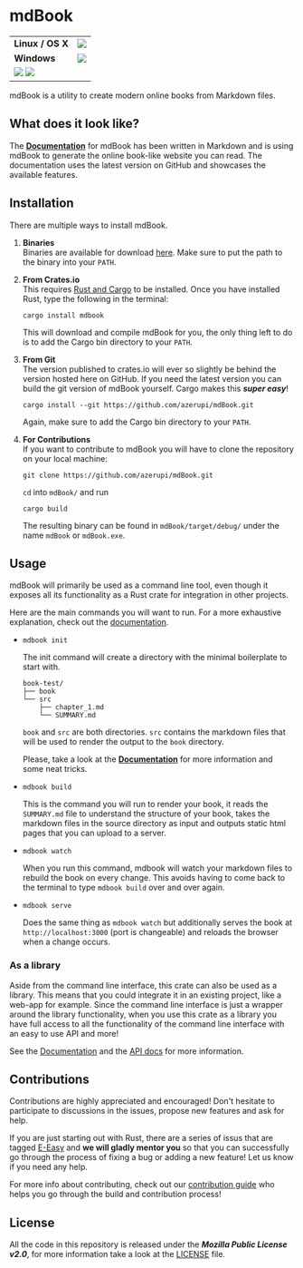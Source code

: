 # mdBook

<table>
    <tr>
        <td><strong>Linux / OS X</strong></td>
        <td>
            <a href="https://travis-ci.org/azerupi/mdBook"><img src="https://travis-ci.org/azerupi/mdBook.svg?branch=master"></a>
        </td>
    </tr>
    <tr>
        <td><strong>Windows</strong></td>
        <td>
            <a href="https://ci.appveyor.com/project/azerupi/mdbook/"><img src="https://ci.appveyor.com/api/projects/status/o38racsnbcospyc8/branch/master?svg=true"></a>
        </td>
    </tr>
    <tr>
        <td colspan="2">
            <a href="https://crates.io/crates/mdbook"><img src="https://img.shields.io/crates/v/mdbook.svg"></a>
            <a href="LICENSE"><img src="https://img.shields.io/crates/l/mdbook.svg"></a>
        </td>
    </tr>
</table>

mdBook is a utility to create modern online books from Markdown files.


## What does it look like?

The [**Documentation**](http://azerupi.github.io/mdBook/) for mdBook has been written in Markdown and is using mdBook to generate the online book-like website you can read. The documentation uses the latest version on GitHub and showcases the available features.

## Installation

There are multiple ways to install mdBook.

1. **Binaries**  
   Binaries are available for download [here](https://github.com/azerupi/mdBook/releases). Make sure to put the path to the binary into your `PATH`.

2. **From Crates.io**  
   This requires [Rust and Cargo](https://www.rust-lang.org/) to be installed. Once you have installed Rust, type the following in the terminal:
   ```
   cargo install mdbook
   ```

   This will download and compile mdBook for you, the only thing left to do is to add the Cargo bin directory to your `PATH`.

3. **From Git**  
   The version published to crates.io will ever so slightly be behind the version hosted here on GitHub. If you need the latest version you can build the git version of mdBook yourself. Cargo makes this ***super easy***!

   ```
   cargo install --git https://github.com/azerupi/mdBook.git
   ```
   Again, make sure to add the Cargo bin directory to your `PATH`.

4. **For Contributions**  
   If you want to contribute to mdBook you will have to clone the repository on your local machine:

   ```
   git clone https://github.com/azerupi/mdBook.git
   ```
   `cd` into `mdBook/` and run

   ```
   cargo build
   ```

   The resulting binary can be found in `mdBook/target/debug/` under the name `mdBook` or `mdBook.exe`.



## Usage

mdBook will primarily be used as a command line tool, even though it exposes all its functionality as a Rust crate for integration in other projects.

Here are the main commands you will want to run. For a more exhaustive explanation, check out the [documentation](http://azerupi.github.io/mdBook/).

- `mdbook init`

    The init command will create a directory with the minimal boilerplate to start with.

    ```
    book-test/
    ├── book
    └── src
        ├── chapter_1.md
        └── SUMMARY.md
    ```

    `book` and `src` are both directories. `src` contains the markdown files that will be used to render the output to the `book` directory.

    Please, take a look at the [**Documentation**](http://azerupi.github.io/mdBook/cli/init.html) for more information and some neat tricks.

- `mdbook build`

    This is the command you will run to render your book, it reads the `SUMMARY.md` file to understand the structure of your book, takes the markdown files in the source directory as input and outputs static html pages that you can upload to a server.

- `mdbook watch`

    When you run this command, mdbook will watch your markdown files to rebuild the book on every change. This avoids having to come back to the terminal to type `mdbook build` over and over again.

- `mdbook serve`

    Does the same thing as `mdbook watch` but additionally serves the book at `http://localhost:3000` (port is changeable) and reloads the browser when a change occurs.

### As a library

Aside from the command line interface, this crate can also be used as a library. This means that you could integrate it in an existing project, like a web-app for example. Since the command line interface is just a wrapper around the library functionality, when you use this crate as a library you have full access to all the functionality of the command line interface with an easy to use API and more!

See the [Documentation](http://azerupi.github.io/mdBook/lib/lib.html) and the [API docs](http://azerupi.github.io/mdBook/mdbook/index.html) for more information.

## Contributions

Contributions are highly appreciated and encouraged! Don't hesitate to participate to discussions in the issues, propose new features and ask for help.

If you are just starting out with Rust, there are a series of issus that are tagged [E-Easy](https://github.com/azerupi/mdBook/issues?q=is%3Aopen+is%3Aissue+label%3AE-Easy) and **we will gladly mentor you** so that you can successfully go through the process of fixing a bug or adding a new feature! Let us know if you need any help.

For more info about contributing, check out our [contribution guide](CONTRIBUTING.md) who helps you go through the build and contribution process!


## License

All the code in this repository is released under the ***Mozilla Public License v2.0***, for more information take a look at the [LICENSE](LICENSE) file.
